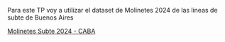 Para este TP voy a utilizar el dataset de Molinetes 2024 de las lineas de subte de Buenos Aires

[Molinetes Subte 2024 - CABA](https://data.buenosaires.gob.ar/dataset/subte-viajes-molinetes/resource/9faf4137-63c9-4f15-848c-248c166b54ea)